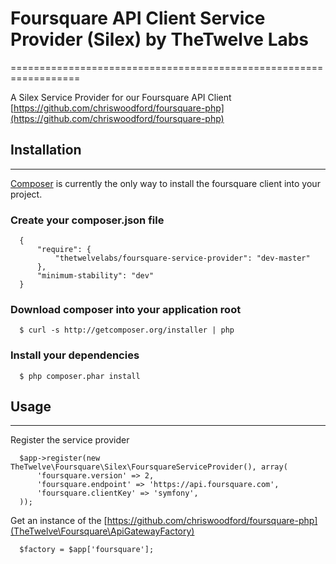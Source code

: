 # Foursquare API Client Service Provider (Silex) by TheTwelve Labs
==================================================================

A Silex Service Provider for our Foursquare API Client  
[https://github.com/chriswoodford/foursquare-php](https://github.com/chriswoodford/foursquare-php)

## Installation
--------------

[Composer](http://getcomposer.org) is currently the only way to install the 
foursquare client into your project.

### Create your composer.json file

      {
          "require": {
              "thetwelvelabs/foursquare-service-provider": "dev-master"
          },
          "minimum-stability": "dev"
      }

### Download composer into your application root

      $ curl -s http://getcomposer.org/installer | php

### Install your dependencies

      $ php composer.phar install
 
## Usage
---------

Register the service provider

      $app->register(new TheTwelve\Foursquare\Silex\FoursquareServiceProvider(), array(
          'foursquare.version' => 2,
          'foursquare.endpoint' => 'https://api.foursquare.com',
          'foursquare.clientKey' => 'symfony',
      ));


Get an instance of the [https://github.com/chriswoodford/foursquare-php](TheTwelve\Foursquare\ApiGatewayFactory)

      $factory = $app['foursquare'];

